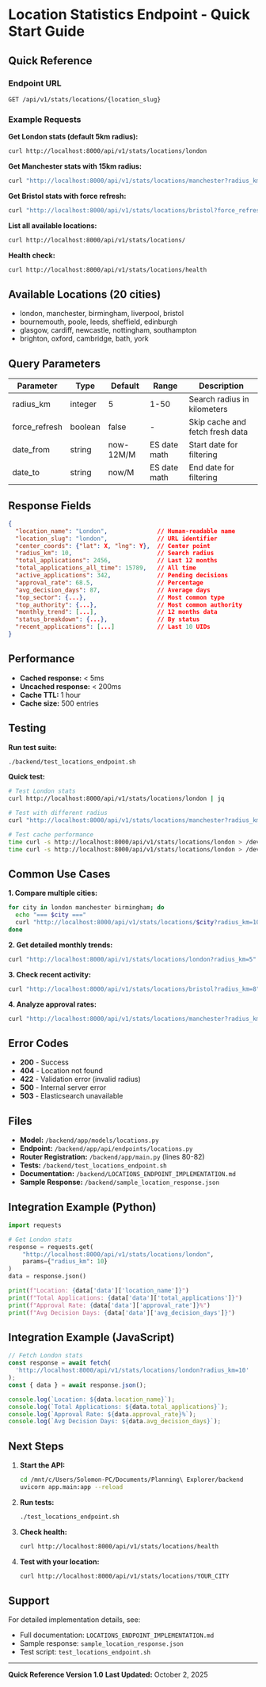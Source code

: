 # Location Statistics Endpoint - Quick Start Guide

## Quick Reference

### Endpoint URL
```
GET /api/v1/stats/locations/{location_slug}
```

### Example Requests

**Get London stats (default 5km radius):**
```bash
curl http://localhost:8000/api/v1/stats/locations/london
```

**Get Manchester stats with 15km radius:**
```bash
curl "http://localhost:8000/api/v1/stats/locations/manchester?radius_km=15"
```

**Get Bristol stats with force refresh:**
```bash
curl "http://localhost:8000/api/v1/stats/locations/bristol?force_refresh=true"
```

**List all available locations:**
```bash
curl http://localhost:8000/api/v1/stats/locations/
```

**Health check:**
```bash
curl http://localhost:8000/api/v1/stats/locations/health
```

## Available Locations (20 cities)

- london, manchester, birmingham, liverpool, bristol
- bournemouth, poole, leeds, sheffield, edinburgh
- glasgow, cardiff, newcastle, nottingham, southampton
- brighton, oxford, cambridge, bath, york

## Query Parameters

| Parameter | Type | Default | Range | Description |
|-----------|------|---------|-------|-------------|
| radius_km | integer | 5 | 1-50 | Search radius in kilometers |
| force_refresh | boolean | false | - | Skip cache and fetch fresh data |
| date_from | string | now-12M/M | ES date math | Start date for filtering |
| date_to | string | now/M | ES date math | End date for filtering |

## Response Fields

```json
{
  "location_name": "London",              // Human-readable name
  "location_slug": "london",              // URL identifier
  "center_coords": {"lat": X, "lng": Y},  // Center point
  "radius_km": 10,                        // Search radius
  "total_applications": 2456,             // Last 12 months
  "total_applications_all_time": 15789,   // All time
  "active_applications": 342,             // Pending decisions
  "approval_rate": 68.5,                  // Percentage
  "avg_decision_days": 87,                // Average days
  "top_sector": {...},                    // Most common type
  "top_authority": {...},                 // Most common authority
  "monthly_trend": [...],                 // 12 months data
  "status_breakdown": {...},              // By status
  "recent_applications": [...]            // Last 10 UIDs
}
```

## Performance

- **Cached response:** < 5ms
- **Uncached response:** < 200ms
- **Cache TTL:** 1 hour
- **Cache size:** 500 entries

## Testing

**Run test suite:**
```bash
./backend/test_locations_endpoint.sh
```

**Quick test:**
```bash
# Test London stats
curl http://localhost:8000/api/v1/stats/locations/london | jq

# Test with different radius
curl "http://localhost:8000/api/v1/stats/locations/manchester?radius_km=20" | jq

# Test cache performance
time curl -s http://localhost:8000/api/v1/stats/locations/london > /dev/null
time curl -s http://localhost:8000/api/v1/stats/locations/london > /dev/null
```

## Common Use Cases

**1. Compare multiple cities:**
```bash
for city in london manchester birmingham; do
  echo "=== $city ==="
  curl "http://localhost:8000/api/v1/stats/locations/$city?radius_km=10" | jq '.data | {location_name, total_applications, approval_rate}'
done
```

**2. Get detailed monthly trends:**
```bash
curl "http://localhost:8000/api/v1/stats/locations/london?radius_km=5" | jq '.data.monthly_trend'
```

**3. Check recent activity:**
```bash
curl "http://localhost:8000/api/v1/stats/locations/bristol?radius_km=8" | jq '.data.recent_applications'
```

**4. Analyze approval rates:**
```bash
curl "http://localhost:8000/api/v1/stats/locations/manchester?radius_km=10" | jq '.data | {location_name, approval_rate, avg_decision_days}'
```

## Error Codes

- **200** - Success
- **404** - Location not found
- **422** - Validation error (invalid radius)
- **500** - Internal server error
- **503** - Elasticsearch unavailable

## Files

- **Model:** `/backend/app/models/locations.py`
- **Endpoint:** `/backend/app/api/endpoints/locations.py`
- **Router Registration:** `/backend/app/main.py` (lines 80-82)
- **Tests:** `/backend/test_locations_endpoint.sh`
- **Documentation:** `/backend/LOCATIONS_ENDPOINT_IMPLEMENTATION.md`
- **Sample Response:** `/backend/sample_location_response.json`

## Integration Example (Python)

```python
import requests

# Get London stats
response = requests.get(
    "http://localhost:8000/api/v1/stats/locations/london",
    params={"radius_km": 10}
)
data = response.json()

print(f"Location: {data['data']['location_name']}")
print(f"Total Applications: {data['data']['total_applications']}")
print(f"Approval Rate: {data['data']['approval_rate']}%")
print(f"Avg Decision Days: {data['data']['avg_decision_days']}")
```

## Integration Example (JavaScript)

```javascript
// Fetch London stats
const response = await fetch(
  'http://localhost:8000/api/v1/stats/locations/london?radius_km=10'
);
const { data } = await response.json();

console.log(`Location: ${data.location_name}`);
console.log(`Total Applications: ${data.total_applications}`);
console.log(`Approval Rate: ${data.approval_rate}%`);
console.log(`Avg Decision Days: ${data.avg_decision_days}`);
```

## Next Steps

1. **Start the API:**
   ```bash
   cd /mnt/c/Users/Solomon-PC/Documents/Planning\ Explorer/backend
   uvicorn app.main:app --reload
   ```

2. **Run tests:**
   ```bash
   ./test_locations_endpoint.sh
   ```

3. **Check health:**
   ```bash
   curl http://localhost:8000/api/v1/stats/locations/health
   ```

4. **Test with your location:**
   ```bash
   curl http://localhost:8000/api/v1/stats/locations/YOUR_CITY
   ```

## Support

For detailed implementation details, see:
- Full documentation: `LOCATIONS_ENDPOINT_IMPLEMENTATION.md`
- Sample response: `sample_location_response.json`
- Test script: `test_locations_endpoint.sh`

---

**Quick Reference Version 1.0**
**Last Updated:** October 2, 2025

